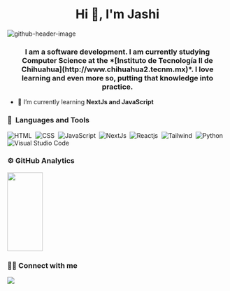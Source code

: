 <h1 align="center">Hi 👋, I'm Jashi</h1>

![github-header-image](https://github.com/user-attachments/assets/08469b5a-741e-4423-929d-6e10c79b942c)

<h3 align="center">I am a software development. I am currently studying Computer Science at the *[Instituto de Tecnología II de Chihuahua](http://www.chihuahua2.tecnm.mx)*. I love learning and even more so, putting that knowledge into practice.</h3>



- 🌱 I’m currently learning **NextJs and JavaScript**
  
### 🔧 &nbsp;Languages and Tools

![HTML](https://img.shields.io/badge/-HTML-09070f?style=flat&logo=HTML5&logoColor=ffffff)&nbsp;
![CSS](https://img.shields.io/badge/-CSS-09070f?style=flat&logo=css3&logoColor=ffffff)&nbsp;
![JavaScript](https://img.shields.io/badge/-JavaScript-09070f?style=flat&logo=javascript&logoColor=ffffff)&nbsp;
![NextJs](https://img.shields.io/badge/-NextJs-09070f?style=flat&logo=next.js&logoColor=ffffff)&nbsp;
![Reactjs](https://img.shields.io/badge/-Reactjs-09070f?style=flat&logo=react&logoColor=ffffff)&nbsp;
![Tailwind](https://img.shields.io/badge/-Tailwind-09070f?style=flat&logo=tailwindcss&logoColor=ffffff)&nbsp;
![Python](https://img.shields.io/badge/-Python-09070f?style=flat&logo=python&logoColor=ffffff)&nbsp;
![Visual Studio Code](https://img.shields.io/badge/-Visual%20Studio%20Code-09070f?style=flat&logo=visual-studio-code&logoColor=ffffff)&nbsp;


### ⚙️  GitHub Analytics
<p>
<a href="https://github.com/jasielongas777">
  <img width="40%" height="180em" src="https://github-readme-stats.vercel.app/api/top-langs?username=jasielongas777&show_icons=true&locale=en&layout=compact"/>
</a>
</p>

### 🤝🏻  Connect with me
<p>
<a href=""mailto:jasho77712345@gmail.com""><img src="https://img.shields.io/badge/Jasho77712345-red?logo=gmail"/></a>
</p>
